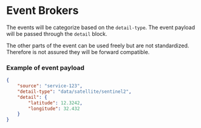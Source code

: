 # Event Brokers

The events will be categorize based on the `detail-type`.
The event payload will be passed through the `detail` block. 

The other parts of the event can be used freely but are not standardized. Therefore is not assured they will be forward compatible.

### Example of event payload
```json
{
    "source": "service-123",
    "detail-type": "data/satellite/sentinel2",
    "detail": {
        "latitude": 12.3242,
        "longitude": 32.432
    } 
}
```